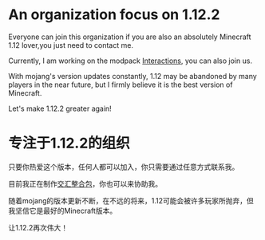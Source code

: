 # An organization focus on 1.12.2

Everyone can join this organization if you are also an absolutely Minecraft 1.12 lover,you just need to contact me.

Currently, I am working on the modpack [Interactions](https://github.com/Project-Interactions/Interactions), you can also join us.

With mojang's version updates constantly, 1.12 may be abandoned by many players in the near future, but I firmly believe it is the best version of Minecraft.

Let's make 1.12.2 greater again!

# 专注于1.12.2的组织

只要你热爱这个版本，任何人都可以加入，你只需要通过任意方式联系我。

目前我正在制作[交汇整合包](https://github.com/Project-Interactions/Interactions)，你也可以来协助我。

随着mojang的版本更新不断，在不远的将来，1.12可能会被许多玩家所抛弃，但我坚信它是最好的Minecraft版本。

让1.12.2再次伟大！
